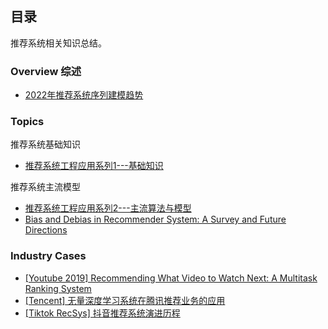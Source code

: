 ## 目录

推荐系统相关知识总结。

### Overview 综述
- [2022年推荐系统序列建模趋势](https://mp.weixin.qq.com/s/m-r7VFL4ynyYggZ7XAzXRg)

### Topics

推荐系统基础知识
- [推荐系统工程应用系列1---基础知识](https://zhuanlan.zhihu.com/p/420665945)

推荐系统主流模型
- [推荐系统工程应用系列2---主流算法与模型](https://zhuanlan.zhihu.com/p/420681378)
- [Bias and Debias in Recommender System: A Survey and Future Directions](https://arxiv.org/pdf/2010.03240.pdf)

### Industry Cases 
- [[Youtube 2019] Recommending What Video to Watch Next: A Multitask Ranking System](https://daiwk.github.io/assets/youtube-multitask.pdf)
- [[Tencent] 无量深度学习系统在腾讯推荐业务的应用](https://mp.weixin.qq.com/s/FNQ2jocMZNXp_euEPqLUEw)
- [[Tiktok RecSys] 抖音推荐系统演进历程](https://mp.weixin.qq.com/s?__biz=MjM5MDE0Mjc4MA==&mid=2651093914&idx=1&sn=1db40c41a66261ab3cf91789b5d67b09&chksm=bdb983c98ace0adf27e1bebe3415347d36b917916580e5bd4522496da88260e3dc852ff6d3f2&scene=27#wechat_redirect)



